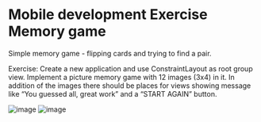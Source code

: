 # Mobile development Exercise Memory game
 Simple memory game - flipping cards and trying to find a pair.

Exercise:
Create a new application and use ConstraintLayout as root group view. Implement a
picture memory game with 12 images (3x4) in it. In addition of the images there
should be places for views showing message like “You guessed all, great work” and
a “START AGAIN” button.

![image](https://user-images.githubusercontent.com/78410623/137592576-7811aa1e-3609-447b-b3ef-e87f3742ad61.png)
![image](https://user-images.githubusercontent.com/78410623/137592599-0bc4ff1c-a285-4141-9e14-d3b0159d8878.png)
